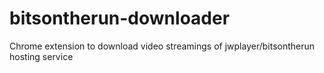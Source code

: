 bitsontherun-downloader
=======================

Chrome extension to download video streamings of jwplayer/bitsontherun hosting service
